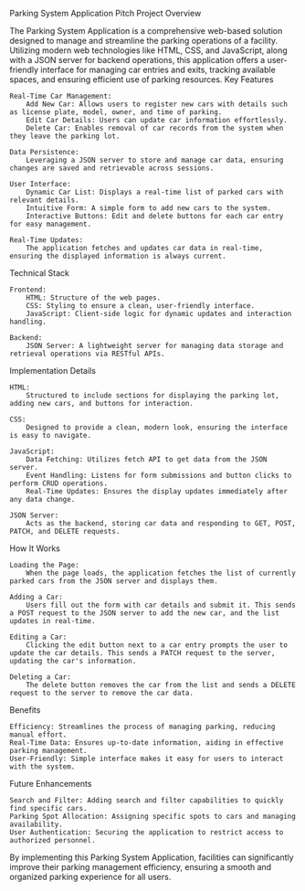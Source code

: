 Parking System Application Pitch
Project Overview

The Parking System Application is a comprehensive web-based solution designed to manage and streamline the parking operations of a facility. Utilizing modern web technologies like HTML, CSS, and JavaScript, along with a JSON server for backend operations, this application offers a user-friendly interface for managing car entries and exits, tracking available spaces, and ensuring efficient use of parking resources.
Key Features

    Real-Time Car Management:
        Add New Car: Allows users to register new cars with details such as license plate, model, owner, and time of parking.
        Edit Car Details: Users can update car information effortlessly.
        Delete Car: Enables removal of car records from the system when they leave the parking lot.

    Data Persistence:
        Leveraging a JSON server to store and manage car data, ensuring changes are saved and retrievable across sessions.

    User Interface:
        Dynamic Car List: Displays a real-time list of parked cars with relevant details.
        Intuitive Form: A simple form to add new cars to the system.
        Interactive Buttons: Edit and delete buttons for each car entry for easy management.

    Real-Time Updates:
        The application fetches and updates car data in real-time, ensuring the displayed information is always current.

Technical Stack

    Frontend:
        HTML: Structure of the web pages.
        CSS: Styling to ensure a clean, user-friendly interface.
        JavaScript: Client-side logic for dynamic updates and interaction handling.

    Backend:
        JSON Server: A lightweight server for managing data storage and retrieval operations via RESTful APIs.

Implementation Details

    HTML:
        Structured to include sections for displaying the parking lot, adding new cars, and buttons for interaction.

    CSS:
        Designed to provide a clean, modern look, ensuring the interface is easy to navigate.

    JavaScript:
        Data Fetching: Utilizes fetch API to get data from the JSON server.
        Event Handling: Listens for form submissions and button clicks to perform CRUD operations.
        Real-Time Updates: Ensures the display updates immediately after any data change.

    JSON Server:
        Acts as the backend, storing car data and responding to GET, POST, PATCH, and DELETE requests.

How It Works

    Loading the Page:
        When the page loads, the application fetches the list of currently parked cars from the JSON server and displays them.

    Adding a Car:
        Users fill out the form with car details and submit it. This sends a POST request to the JSON server to add the new car, and the list updates in real-time.

    Editing a Car:
        Clicking the edit button next to a car entry prompts the user to update the car details. This sends a PATCH request to the server, updating the car's information.

    Deleting a Car:
        The delete button removes the car from the list and sends a DELETE request to the server to remove the car data.

Benefits

    Efficiency: Streamlines the process of managing parking, reducing manual effort.
    Real-Time Data: Ensures up-to-date information, aiding in effective parking management.
    User-Friendly: Simple interface makes it easy for users to interact with the system.

Future Enhancements

    Search and Filter: Adding search and filter capabilities to quickly find specific cars.
    Parking Spot Allocation: Assigning specific spots to cars and managing availability.
    User Authentication: Securing the application to restrict access to authorized personnel.

By implementing this Parking System Application, facilities can significantly improve their parking management efficiency, ensuring a smooth and organized parking experience for all users.
